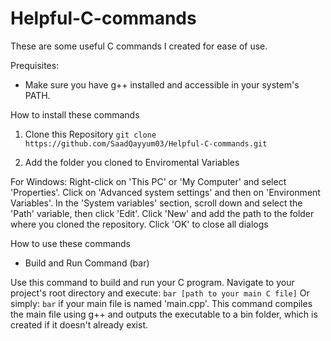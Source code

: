 # Helpful-C-commands

These are some useful C commands I created for ease of use.

Prequisites:
- Make sure you have g++ installed and accessible in your system's PATH.

How to install these commands

1) Clone this Repository 
`git clone https://github.com/SaadQayyum03/Helpful-C-commands.git`

2) Add the folder you cloned to Enviromental Variables 

For Windows:
    Right-click on 'This PC' or 'My Computer' and select 'Properties'.
    Click on 'Advanced system settings' and then on 'Environment Variables'.
    In the 'System variables' section, scroll down and select the 'Path' variable, then click 'Edit'.
    Click 'New' and add the path to the folder where you cloned the repository.
    Click 'OK' to close all dialogs



How to use these commands

- Build and Run Command (bar)

Use this command to build and run your C program. Navigate to your project's root directory and execute:
`bar [path to your main C file]`
Or simply:
`bar`
if your main file is named 'main.cpp'. This command compiles the main file using g++ and outputs the executable to a bin folder, which is created if it doesn't already exist.
